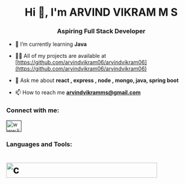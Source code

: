 
<h1 align="center">Hi 👋, I'm ARVIND VIKRAM M S</h1>
<h3 align="center">Aspiring Full Stack Developer</h3>

- 🌱 I’m currently learning **Java**

- 👨‍💻 All of my projects are available at [https://github.com/arvindvikram06/arvindvikram06](https://github.com/arvindvikram06/arvindvikram06)

- 💬 Ask me about **react , express , node , mongo, java, spring boot**

- 📫 How to reach me **arvindvikramms@gmail.com**

<h3 align="left">Connect with me:</h3>
<p align="left">
  <a href="" target="blank"><img align="center" src="https://skillicons.dev/icons?i=linkedin" alt="www.linkedin.com/in/m-s-arvind-vikram-809101272" height="30" width="40" /></a>
</p>

<h3 align="left">Languages and Tools:</h3>
<h1 align="left">  <img src="https://skillicons.dev/icons?i=react,express,nodejs,mongodb,mysql,php,javascript,html,css,tailwind,java,c,figma&theme=light" alt="c" width="400" height="40"/>   </h1>

